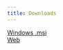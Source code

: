 ```yaml
---
title: Downloads
---
```


[Windows .msi](https://cdn.taigachat.se/versions/TaigaChat.msi)  
[Web](https://cdn.taigachat.se/versions/build)

